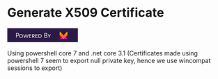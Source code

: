 # Generate X509 Certificate

[![MeVitae](https://raw.githubusercontent.com/MeVitae/Generate-X509-Certificate/master/Resources/Github%20Powered%20By%20MeVitae.png)](https://www.mevitae.com/)

Using powershell core 7 and .net core 3.1
(Certificates made using powershell 7 seem to export null private key, hence we use wincompat sessions to export)
